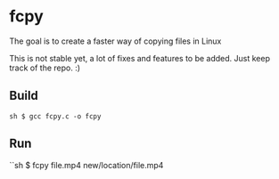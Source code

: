 # fcpy
The goal is to create a faster way of copying files in Linux

This is not stable yet, a lot of fixes and features to be added. Just keep track of the repo. :)

## Build
``sh
$ gcc fcpy.c -o fcpy
``

## Run
``sh
$ fcpy file.mp4 new/location/file.mp4
```